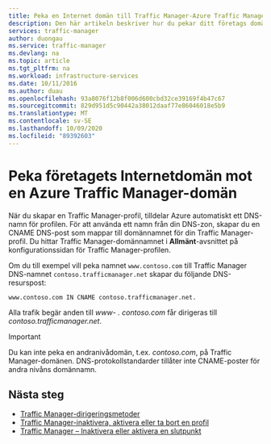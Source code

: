 ```yaml
---
title: Peka en Internet domän till Traffic Manager-Azure Traffic Manager
description: Den här artikeln beskriver hur du pekar ditt företags domännamn på ett Traffic Manager-domännamn.
services: traffic-manager
author: duongau
ms.service: traffic-manager
ms.devlang: na
ms.topic: article
ms.tgt_pltfrm: na
ms.workload: infrastructure-services
ms.date: 10/11/2016
ms.author: duau
ms.openlocfilehash: 93a8076f12b8f006d600cbd32ce39169f4b47c67
ms.sourcegitcommit: 829d951d5c90442a38012daaf77e86046018e5b9
ms.translationtype: MT
ms.contentlocale: sv-SE
ms.lasthandoff: 10/09/2020
ms.locfileid: "89392603"
---
```

# <a name="point-a-company-internet-domain-to-an-azure-traffic-manager-domain"></a>Peka företagets Internetdomän mot en Azure Traffic Manager-domän

När du skapar en Traffic Manager-profil, tilldelar Azure automatiskt ett DNS-namn för profilen. För att använda ett namn från din DNS-zon, skapar du en CNAME DNS-post som mappar till domännamnet för din Traffic Manager-profil. Du hittar Traffic Manager-domännamnet i **Allmänt**-avsnittet på konfigurationssidan för Traffic Manager-profilen.

Om du till exempel vill peka namnet `www.contoso.com` till Traffic Manager DNS-namnet `contoso.trafficmanager.net` skapar du följande DNS-resurspost:

`www.contoso.com IN CNAME contoso.trafficmanager.net.`

Alla trafik begär anden till *www- \. contoso.com* får dirigeras till *contoso.trafficmanager.net*.

> [!IMPORTANT]
> Du kan inte peka en andranivådomän, t.ex. *contoso.com*, på Traffic Manager-domänen. DNS-protokollstandarder tillåter inte CNAME-poster för andra nivåns domännamn.

## <a name="next-steps"></a>Nästa steg

* [Traffic Manager-dirigeringsmetoder](traffic-manager-routing-methods.md)
* [Traffic Manager-inaktivera, aktivera eller ta bort en profil](disable-enable-or-delete-a-profile.md)
* [Traffic Manager – Inaktivera eller aktivera en slutpunkt](disable-or-enable-an-endpoint.md)
